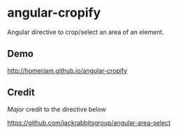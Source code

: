 # angular-cropify

Angular directive to crop/select an area of an element.


## Demo

http://homerjam.github.io/angular-cropify


## Credit

*Major* credit to the directive below

https://github.com/jackrabbitsgroup/angular-area-select